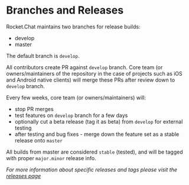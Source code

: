 # Branches and Releases 

Rocket.Chat maintains two branches for release builds:

* develop
* master

The default branch is `develop`.

All contributors create PR against `develop` branch.   Core team (or owners/maintainers of the repository in the case of projects such as iOS and Android native clients) will merge these PRs after review down to `develop` branch.

Every few weeks, core team (or owners/maintainers) will:

* stop PR merges
* test features on `develop` branch for a few days
* optionally cut a beta release (tag it as beta) from `develop` for external testing
* after testing and bug fixes - merge down the feature set as a stable release onto `master`

All builds from master are considered `stable` (tested), and will be tagged with proper `major.minor` release info.

_For more information about specific releases and tags please visit the [releases page](https://github.com/RocketChat/Rocket.Chat/releases)_







